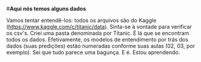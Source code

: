 #**Aqui nós temos alguns dados**

Vamos tentar entendê-los: todos os arquivos são do Kaggle (https://www.kaggle.com/c/titanic/data). Sinta-se à vontade para verificar os csv's. 
Criei uma pasta denominada por Titanic. É lá que se encontram todos os dados. 
Efetivamente, os modelos de entendimento por trás dos dados (suas predições) estão numeradas conforme suas aulas (02, 03, por exemplo). 
Sei que tudo parece uma bagunça. E é. Estou aprendendo.
